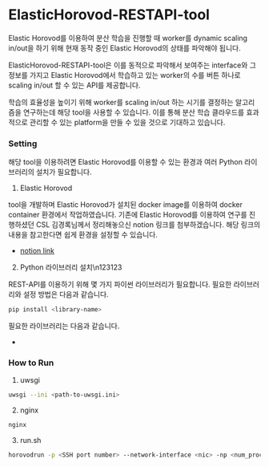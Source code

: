 # ElasticHorovod-RESTAPI-tool

Elastic Horovod를 이용하여 분산 학습을 진행할 때 worker를 dynamic scaling in/out을 하기 위해 현재 동작 중인 Elastic Horovod의 상태를 파악해야 됩니다.

ElasticHorovod-RESTAPI-tool은 이를 동적으로 파악해서 보여주는 interface와 그 정보를 가지고 Elastic Horovod에서 학습하고 있는 worker의 수를 버튼 하나로 scaling in/out 할 수 있는 API를 제공합니다.

학습의 효율성을 높이기 위해 worker를 scaling in/out 하는 시기를 결정하는 알고리즘을 연구하는데 해당 tool을 사용할 수 있습니다. 이를 통해 분산 학습 클라우드를 효과적으로 관리할 수 있는 platform을 만들 수 있을 것으로 기대하고 있습니다.

### Setting

해당 tool을 이용하려면 Elastic Horovod를 이용할 수 있는 환경과 여러 Python 라이브러리의 설치가 필요합니다.

1. Elastic Horovod

tool을 개발하며 Elastic Horovod가 설치된 docker image를 이용하여 docker container 환경에서 작업하였습니다. 기존에 Elastic Horovod를 이용하여 연구를 진행하셨던 CSL 김경록님께서 정리해놓으신 notion 링크를 첨부하겠습니다. 해당 링크의 내용을 참고한다면 쉽게 환경을 설정할 수 있습니다.
+ [notion link](https://discreet-file-a73.notion.site/Elastic-Horovod-6ae5f2c3dac04b62b0f4605cf65b0d36)

2. Python 라이브러리 설치\n123123

REST-API를 이용하기 위해 몇 가지 파이썬 라이브러리가 필요합니다. 필요한 라이브러리와 설정 방법은 다음과 같습니다.

```sh
pip install <library-name>
```

필요한 라이브러리는 다음과 같습니다.

+ 

### How to Run

1. uwsgi

```sh
uwsgi --ini <path-to-uwsgi.ini>
```

2. nginx

```sh
nginx
```

3. run.sh

```sh
horovodrun -p <SSH port number> --network-interface <nic> -np <num_proc> --min-np <min_num> --max-np <max_num> --host-discovery-script <path-to-script> python <path-to-run-script>
```
